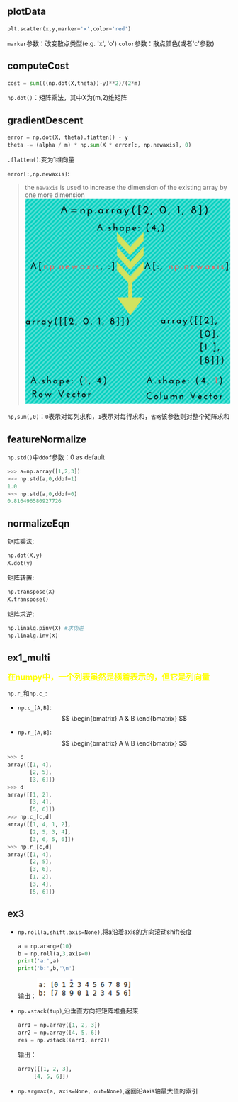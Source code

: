 ## **plotData**

```python
plt.scatter(x,y,marker='x',color='red')
```

`marker`参数：改变散点类型(e.g. 'x', 'o')
`color`参数：散点颜色(或者'c'参数)

## **computeCost**

```python
cost = sum(((np.dot(X,theta))-y)**2)/(2*m)
```

`np.dot()`：矩阵乘法，其中X为(m,2)维矩阵

## **gradientDescent**

```python
error = np.dot(X, theta).flatten() - y
theta -= (alpha / m) * np.sum(X * error[:, np.newaxis], 0)
```

`.flatten()`:变为1维向量

`error[:,np.newaxis]`:
>the `newaxis` is used to increase the dimension of the existing array by one more dimension
![](https://raw.githubusercontent.com/Achilles-10/machine_learning/master/Notes/imgs/ex/ex_1.png)

`np,sum(,0)`：`0`表示对每列求和，`1`表示对每行求和，`省略`该参数则对整个矩阵求和

## **featureNormalize**

`np.std()`中`ddof`参数：0 as default
```python
>>> a=np.array([1,2,3])
>>> np.std(a,0,ddof=1)
1.0
>>> np.std(a,0,ddof=0)
0.816496580927726
```

## **normalizeEqn**

矩阵乘法:
```python
np.dot(X,y)
X.dot(y)
```

矩阵转置:
```python
np.transpose(X)
X.transpose()
```

矩阵求逆:
```python
np.linalg.pinv(X) #求伪逆
np.linalg.inv(X)
```

## **ex1_multi**

<font size=4 color=yellow>**在numpy中，一个列表虽然是横着表示的，但它是列向量**</font>

`np.r_`和`np.c_`:

* `np.c_[A,B]`:
  $$ \begin{bmatrix}
      A & B
  \end{bmatrix} $$

* `np.r_[A,B]`:
  $$ \begin{bmatrix}
      A \\ B
  \end{bmatrix} $$

```python
>>> c
array([[1, 4],
       [2, 5],
       [3, 6]])
>>> d
array([[1, 2],
       [3, 4],
       [5, 6]])
>>> np.c_[c,d]
array([[1, 4, 1, 2],
       [2, 5, 3, 4],
       [3, 6, 5, 6]])
>>> np.r_[c,d]
array([[1, 4],
       [2, 5],
       [3, 6],
       [1, 2],
       [3, 4],
       [5, 6]])
```

## **ex3**

* `np.roll(a,shift,axis=None)`,将a沿着axis的方向滚动shift长度
  ```python
  a = np.arange(10)
  b = np.roll(a,3,axis=0)
  print('a:',a)
  print('b:',b,'\n')
  ```
  输出：![](https://raw.githubusercontent.com/Achilles-10/machine_learning/master/Notes/imgs/ex/ex_2.png)

* `np.vstack(tup)`,沿垂直方向把矩阵堆叠起来
  ```python
  arr1 = np.array([1, 2, 3])
  arr2 = np.array([4, 5, 6])
  res = np.vstack((arr1, arr2))
  ```
  输出：
  ```python
  array([[1, 2, 3],
       [4, 5, 6]])
  ```

* `np.argmax(a, axis=None, out=None)`,返回沿axis轴最大值的索引